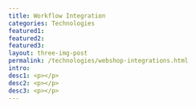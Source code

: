 ```yaml
---
title: Workflow Integration
categories: Technologies
featured1:
featured2:
featured3:
layout: three-img-post
permalink: /technologies/webshop-integrations.html
intro:
desc1: <p></p>
desc2: <p></p>
desc3: <p></p>
---
```

